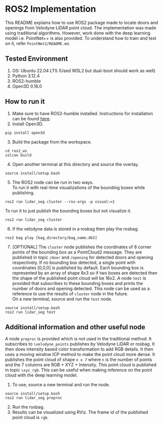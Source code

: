 # ROS2 Implementation
This README explains how to use ROS2 package made to locate doors and openings from Velodyne LiDAR point cloud. The implementation was made using traditional algorithms. However, work done with the deep learning model i.e. PointNet++ is also provided. To understand how to train and test on it, refer `PointNet2/README.md`. 

## Tested Environment
1. OS: Ubuntu 22.04 LTS (Used WSL2 but dual-boot should work as well) 
2. Python 3.12.4
3. ROS2-humble
4. Open3D 0.18.0

## How to run it
1. Make sure to have ROS2-humble installed. Instructions for installation can be found [here](https://control.ros.org/humble/doc/getting_started/getting_started.html). 
2. Install Open3D. 
```shell
pip install open3d
```
3. Build the package from the workspace.
```shell
cd ros2_ws
colcon build
```
4. Open another terminal at this directory and source the overlay.
```shell
source install/setup.bash
```
5. The ROS2 node can be run in two ways.    
To run it with real-time visualizations of the bounding boxes while publishing.
```shell
ros2 run lidar_seg cluster --ros-args -p visual:=1
```
To run it to just publish the bounding boxes but not visualize it.
```shell
ros2 run lidar_seg cluster
```
6. If the velodyne data is stored in a rosbag then play the rosbag.
```shell
ros2 bag play [bag_directory/bag_name.db3]
```
7. [OPTIONAL] The `cluster` node publishes the coordinates of 8 corner points of the bounding box as a PointCloud2 message. They are published in topic `/door` and `/opening` for detected doors and opening respectively. If no bounding box detected, a single point with coordinates [0,0,0] is published by default. Each bounding box is represented by an array of shape 8x3 so if two boxes are detected then the shape of the published point cloud will be 16x2. A node `test` is provided that subscribes to these bounding boxes and prints the number of doors and opening detected. This node can be used as a reference to use the results of `cluster` node in the future.     
On a new terminal, source and run the `test` node.
```shell
source install/setup.bash
ros2 run lidar_seg test
```

## Additional information and other useful node
A node `preproc` is provided which is not used in the traditional method. It subscribes to `\velodyne_points` publishes by Velodyne LiDAR or rosbag. It then does intensity based color transformation to add RGB details. It then uses a moving window ICP method to make the point cloud more dense. It publishes the point cloud of shape `n x 7` where `n` is the number of points and the 7 columns are RGB + XYZ + Intensity. This point cloud is published in topic `\xyz_rgb`. This can be useful when making inference on the point cloud with the deep learning model. 

1. To use, source a new terminal and run the node. 
```shell
source install/setup.bash
ros2 run lidar_seg preproc
```
2. Run the rosbag.
3. Results can be visualized using RViz. The frame id of the published point cloud is `rgb`. 